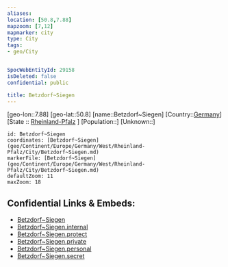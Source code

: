 ```yaml
---
aliases: 
location: [50.8,7.88]
mapzoom: [7,12] 
mapmarker: city 
type: City
tags:
- geo/City


SpocWebEntityId: 29158
isDeleted: false
confidential: public

title: Betzdorf~Siegen
---
```

[geo-lon::7.88]
[geo-lat::50.8]
[name::Betzdorf~Siegen]
[Country::[Germany](geo/Continent/Europe/Germany.md)]
[State :: [Rheinland-Pfalz](geo/Continent/Europe/Germany/West/Rheinland-Pfalz.md) ]
[Population::]
[Unknown::]


```leaflet
id: Betzdorf~Siegen
coordinates: [Betzdorf~Siegen](geo/Continent/Europe/Germany/West/Rheinland-Pfalz/City/Betzdorf~Siegen.md)
markerFile: [Betzdorf~Siegen](geo/Continent/Europe/Germany/West/Rheinland-Pfalz/City/Betzdorf~Siegen.md)
defaultZoom: 11 
maxZoom: 18
```


## Confidential Links & Embeds: 
- [Betzdorf~Siegen](../../../../../../../../_public/geo/Continent/Europe/Germany/West/Rheinland-Pfalz/City/Betzdorf~Siegen.md) 
- [Betzdorf~Siegen.internal](../../../../../../../../_internal/geo/Continent/Europe/Germany/West/Rheinland-Pfalz/City/Betzdorf~Siegen.internal.md) 
- [Betzdorf~Siegen.protect](../../../../../../../../_protect/geo/Continent/Europe/Germany/West/Rheinland-Pfalz/City/Betzdorf~Siegen.protect.md) 
- [Betzdorf~Siegen.private](../../../../../../../../_private/geo/Continent/Europe/Germany/West/Rheinland-Pfalz/City/Betzdorf~Siegen.private.md) 
- [Betzdorf~Siegen.personal](../../../../../../../../_personal/geo/Continent/Europe/Germany/West/Rheinland-Pfalz/City/Betzdorf~Siegen.personal.md) 
- [Betzdorf~Siegen.secret](../../../../../../../../_secret/geo/Continent/Europe/Germany/West/Rheinland-Pfalz/City/Betzdorf~Siegen.secret.md) 
